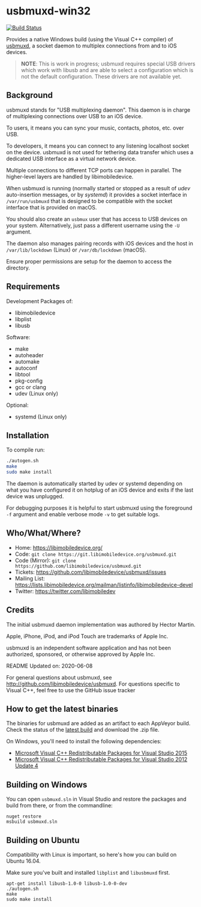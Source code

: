 # usbmuxd-win32

[![Build Status](https://dev.azure.com/libimobiledevice-win32/imobiledevice-net/_apis/build/status/libimobiledevice-win32.usbmuxd)](https://dev.azure.com/libimobiledevice-win32/imobiledevice-net/_build/latest?definitionId=6)

Provides a native Windows build (using the Visual C++ compiler) of [usbmuxd](http://libimobiledevice.org),
a socket daemon to multiplex connections from and to iOS devices.

> **NOTE**: This is work in progress; usbmuxd requires special USB drivers which work with libusb and are able to select a configuration which is not the default configuration. These drivers are not available yet.

## Background

usbmuxd stands for "USB multiplexing daemon". This daemon is in charge of
multiplexing connections over USB to an iOS device.

To users, it means you can sync your music, contacts, photos, etc. over USB.

To developers, it means you can connect to any listening localhost socket on the
device. usbmuxd is not used for tethering data transfer which uses a dedicated
USB interface as a virtual network device.

Multiple connections to different TCP ports can happen in parallel.
The higher-level layers are handled by libimobiledevice.

When usbmuxd is running (normally started or stopped as a result of _udev_
auto-insertion messages, or by _systemd_) it provides a socket interface in
`/var/run/usbmuxd` that is designed to be compatible with the socket interface
that is provided on macOS.

You should also create an `usbmux` user that has access to USB devices on your
system. Alternatively, just pass a different username using the `-U` argument.

The daemon also manages pairing records with iOS devices and the host in
`/var/lib/lockdown` (Linux) or `/var/db/lockdown` (macOS).

Ensure proper permissions are setup for the daemon to access the directory.

## Requirements

Development Packages of:
* libimobiledevice
* libplist
* libusb

Software:
* make
* autoheader
* automake
* autoconf
* libtool
* pkg-config
* gcc or clang
* udev (Linux only)

Optional:
* systemd (Linux only)

## Installation

To compile run:
```bash
./autogen.sh
make
sudo make install
```

The daemon is automatically started by udev or systemd depending on what you
have configured it on hotplug of an iOS device and exits if the last device
was unplugged.

For debugging purposes it is helpful to start usbmuxd using the foreground `-f`
argument and enable verbose mode `-v` to get suitable logs.

## Who/What/Where?

* Home: https://libimobiledevice.org/
* Code: `git clone https://git.libimobiledevice.org/usbmuxd.git`
* Code (Mirror): `git clone https://github.com/libimobiledevice/usbmuxd.git`
* Tickets: https://github.com/libimobiledevice/usbmuxd/issues
* Mailing List: https://lists.libimobiledevice.org/mailman/listinfo/libimobiledevice-devel
* Twitter: https://twitter.com/libimobiledev

## Credits

The initial usbmuxd daemon implementation was authored by Hector Martin.

Apple, iPhone, iPod, and iPod Touch are trademarks of Apple Inc.

usbmuxd is an independent software application and has not been
authorized, sponsored, or otherwise approved by Apple Inc.

README Updated on: 2020-06-08

For general questions about usbmuxd, see http://github.com/libimobiledevice/usbmuxd.
For questions specific to Visual C++, feel free to use the GitHub issue tracker

## How to get the latest binaries

The binaries for usbmuxd are added as an artifact to each AppVeyor build. Check the status of the [latest build](https://ci.appveyor.com/project/qmfrederik/usbmuxd/branch/master-msvc) and download the .zip file.

On Windows, you'll need to install the following dependencies:
* [Microsoft Visual C++ Redistributable Packages for Visual Studio 2015](https://www.microsoft.com/en-us/download/details.aspx?id=48145)
* [Microsoft Visual C++ Redistributable Packages for Visual Studio 2012 Update 4](http://www.microsoft.com/en-us/download/details.aspx?id=30679)

## Building on Windows
You can open `usbmuxd.sln` in Visual Studio and restore the packages and build from there, or from the commandline:
```
nuget restore
msbuild usbmuxd.sln
```

## Building on Ubuntu
Compatibility with Linux is important, so here's how you can build on Ubuntu 16.04.

Make sure you've built and installed `libplist` and `libusbmuxd` first.

```
apt-get install libusb-1.0-0 libusb-1.0-0-dev
./autogen.sh
make
sudo make install
```
